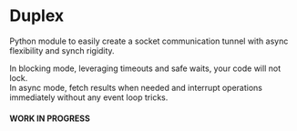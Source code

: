 # Duplex
Python module to easily create a socket communication tunnel with async flexibility and synch rigidity.

In blocking mode, leveraging timeouts and safe waits, your code will not lock.<br />
In async mode, fetch results when needed and interrupt operations immediately without any event loop tricks.

#### WORK IN PROGRESS

